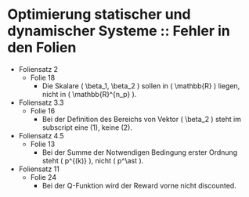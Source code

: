 # Optimierung statischer und dynamischer Systeme :: Fehler in den Folien

* Foliensatz 2
    - Folie 18
        + Die Skalare \( \beta_1, \beta_2 \) sollen in \( \mathbb{R} \) liegen, nicht in \( \mathbb{R}^{n_p} \).
* Foliensatz 3.3
    - Folie 16
        + Bei der Definition des Bereichs von Vektor \( \beta_2 \) steht im subscript eine \(1\), keine \(2\).
* Foliensatz 4.5
    - Folie 13
        + Bei der Summe der Notwendigen Bedingung erster Ordnung steht \( p^{(k)} \), nicht \( p^\ast \).
* Foliensatz 11
    - Folie 24
        + Bei der Q-Funktion wird der Reward vorne nicht discounted.
